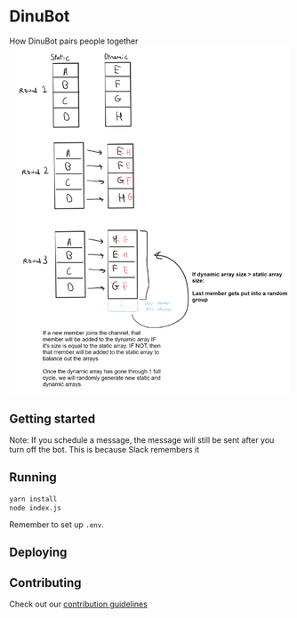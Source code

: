 # DinuBot

How DinuBot pairs people together
![DinuBot Pairing Diagram](./images/dinubotAlgo.png)

<!--- Brief description of the project and what it's used for] -->

## Getting started

<!--- Make sure to include any additional steps like setting env variables] -->

Note: If you schedule a message, the message will still be sent after you turn off the bot. This is because Slack remembers it

## Running

```
yarn install
node index.js
```

Remember to set up `.env`.

## Deploying

<!--- Guide on how one would deploy this app -->

## Contributing

Check out our [contribution guidelines](<!--- Link to CONTRIBUTING.md -->)

